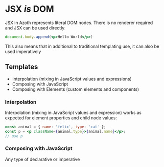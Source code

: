 # JSX _is_ DOM


JSX in Azoth represents literal DOM nodes. There is no renderer required and JSX can be used directly:

```jsx
document.body.append(<p>Hello World</p>)
```

This also means that in additional to traditional templating use, it can also be used imperatively


## Templates

- Interpolation (mixing in JavaScript values and expressions)
- Composing with JavaScript
- Composing with Elements (custom elements and components)

### Interpolation

Interpolation (mixing in JavaScript values and expression) works as expected for element properties and child node values:

```jsx
const animal = { name: 'felix', type: 'cat' };
const p = <p className={animal.type}>{animal.name}</p>;
// use p
```



### Composing with JavaScript

Any type of declarative or imperative 

```jsx
 



